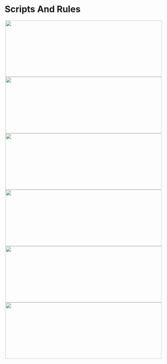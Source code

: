 # Scripts And Rules

<div align=center><img width="500" height="180" src="https://raw.githubusercontent.com/Centralmatrix3/Scripts-Rules/Master/Matrix/Others/Surge.JPG"/>

<div align=center><img width="500" height="180" src="https://raw.githubusercontent.com/Centralmatrix3/Scripts-Rules/Master/Matrix/Others/QuantumultX.JPG"/>

<div align=center><img width="500" height="180" src="https://raw.githubusercontent.com/Centralmatrix3/Scripts-Rules/Master/Matrix/Others/Loon.JPG"/>

<div align=center><img width="500" height="180" src="https://raw.githubusercontent.com/Centralmatrix3/Scripts-Rules/Master/Matrix/Others/Stash.JPG"/>

<div align=center><img width="500" height="180" src="https://raw.githubusercontent.com/Centralmatrix3/Scripts-Rules/Master/Matrix/Others/Quantumult.JPG"/>

<div align=center><img width="500" height="180" src="https://raw.githubusercontent.com/Centralmatrix3/Scripts-Rules/Master/Matrix/Others/Shadowrocket.JPG"/>